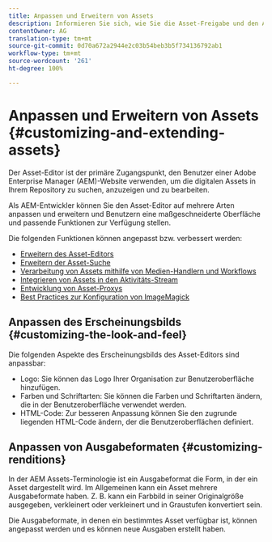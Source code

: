 ```yaml
---
title: Anpassen und Erweitern von Assets
description: Informieren Sie sich, wie Sie die Asset-Freigabe und den Asset-Editor anpassen und erweitern können, um Benutzern eine maßgeschneiderte Oberfläche und passende Funktionen zur Verfügung zu stellen.
contentOwner: AG
translation-type: tm+mt
source-git-commit: 0d70a672a2944e2c03b54beb3b5f734136792ab1
workflow-type: tm+mt
source-wordcount: '261'
ht-degree: 100%

---
```



# Anpassen und Erweitern von Assets {#customizing-and-extending-assets}

Der Asset-Editor ist der primäre Zugangspunkt, den Benutzer einer Adobe Enterprise Manager (AEM)-Website verwenden, um die digitalen Assets in Ihrem Repository zu suchen, anzuzeigen und zu bearbeiten.

Als AEM-Entwickler können Sie den Asset-Editor auf mehrere Arten anpassen und erweitern und Benutzern eine maßgeschneiderte Oberfläche und passende Funktionen zur Verfügung stellen.

Die folgenden Funktionen können angepasst bzw. verbessert werden:

* [Erweitern des Asset-Editors](asseteditorx.md)
* [Erweitern der Asset-Suche](searchx.md)
* [Verarbeitung von Assets mithilfe von Medien-Handlern und Workflows](media-handlers.md)
* [Integrieren von Assets in den Aktivitäts-Stream](extending-activity-stream.md)
* [Entwicklung von Asset-Proxys](proxy.md)
* [Best Practices zur Konfiguration von ImageMagick](best-practices-for-imagemagick.md) 

## Anpassen des Erscheinungsbilds {#customizing-the-look-and-feel}

Die folgenden Aspekte des Erscheinungsbilds des Asset-Editors sind anpassbar:

* Logo: Sie können das Logo Ihrer Organisation zur Benutzeroberfläche hinzufügen.
* Farben und Schriftarten: Sie können die Farben und Schriftarten ändern, die in der Benutzeroberfläche verwendet werden.
* HTML-Code: Zur besseren Anpassung können Sie den zugrunde liegenden HTML-Code ändern, der die Benutzeroberflächen definiert.

## Anpassen von Ausgabeformaten {#customizing-renditions}

In der AEM Assets-Terminologie ist ein Ausgabeformat die Form, in der ein Asset dargestellt wird. Im Allgemeinen kann ein Asset mehrere Ausgabeformate haben. Z. B. kann ein Farbbild in seiner Originalgröße ausgegeben, verkleinert oder verkleinert und in Graustufen konvertiert sein.

Die Ausgabeformate, in denen ein bestimmtes Asset verfügbar ist, können angepasst werden und es können neue Ausgaben erstellt haben.
